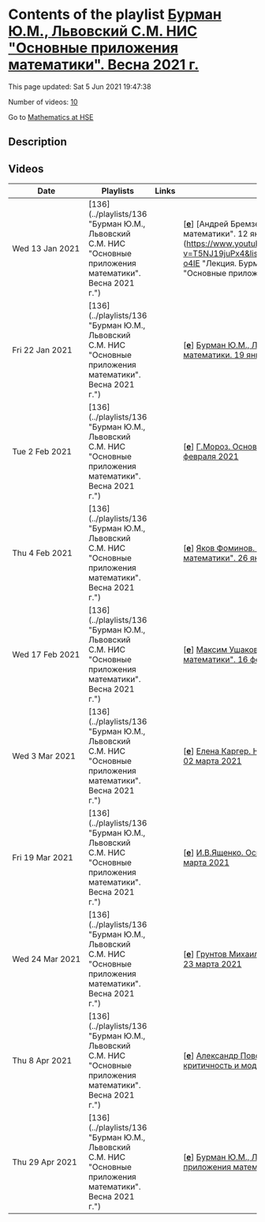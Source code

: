 # Contents of the playlist [Бурман Ю.М., Львовский С.М. НИС "Основные приложения математики". Весна 2021 г.](https://www.youtube.com/playlist?list=PLq3E5oubNNoDZ2PJsPgA789p1eoR-o4IE)

This page updated: Sat 5 Jun 2021 19:47:38

Number of videos: [10](#videos)

Go to [Mathematics at HSE](../README.md)

## Description



## Videos

|Date|Playlists|Links|Video title|
|---|---|---|---|
| Wed&nbsp;13&nbsp;Jan&nbsp;2021 | [136](../playlists/136 "Бурман Ю.М., Львовский С.М. НИС "Основные приложения математики". Весна 2021 г.") |  | [[**e**](https://studio.youtube.com/video/T5NJ19juPx4/edit "Edit")] [Андрей Бремзен: НИС "Основные приложения математики". 12 января 2021 г.](https://www.youtube.com/watch?v=T5NJ19juPx4&list=PLq3E5oubNNoDZ2PJsPgA789p1eoR-o4IE "Лекция. Бурман Ю.М., Львовский С.М. НИС "Основные приложения математики". Весна 2021 г.") |
| Fri&nbsp;22&nbsp;Jan&nbsp;2021 | [136](../playlists/136 "Бурман Ю.М., Львовский С.М. НИС "Основные приложения математики". Весна 2021 г.") |  | [[**e**](https://studio.youtube.com/video/jQcWCNPF_uI/edit "Edit")] [Бурман Ю.М., Львовский С.М. Основные приложения математики. 19 января 2021 г.](https://www.youtube.com/watch?v=jQcWCNPF_uI&list=PLq3E5oubNNoDZ2PJsPgA789p1eoR-o4IE "Яков Фоминов") |
| Tue&nbsp;2&nbsp;Feb&nbsp;2021 | [136](../playlists/136 "Бурман Ю.М., Львовский С.М. НИС "Основные приложения математики". Весна 2021 г.") |  | [[**e**](https://studio.youtube.com/video/tBFwAVbVYGA/edit "Edit")] [Г.Мороз. Основные приложения математики. 2 февраля 2021](https://www.youtube.com/watch?v=tBFwAVbVYGA&list=PLq3E5oubNNoDZ2PJsPgA789p1eoR-o4IE) |
| Thu&nbsp;4&nbsp;Feb&nbsp;2021 | [136](../playlists/136 "Бурман Ю.М., Львовский С.М. НИС "Основные приложения математики". Весна 2021 г.") |  | [[**e**](https://studio.youtube.com/video/LJTBVzBTZek/edit "Edit")] [Яков Фоминов. НИС "Основные приложения математики". 26 января 2021](https://www.youtube.com/watch?v=LJTBVzBTZek&list=PLq3E5oubNNoDZ2PJsPgA789p1eoR-o4IE) |
| Wed&nbsp;17&nbsp;Feb&nbsp;2021 | [136](../playlists/136 "Бурман Ю.М., Львовский С.М. НИС "Основные приложения математики". Весна 2021 г.") |  | [[**e**](https://studio.youtube.com/video/7sNHElxz4y8/edit "Edit")] [Максим Ушаков. НИС "Основные приложения математики". 16 февраля 2021г.](https://www.youtube.com/watch?v=7sNHElxz4y8&list=PLq3E5oubNNoDZ2PJsPgA789p1eoR-o4IE) |
| Wed&nbsp;3&nbsp;Mar&nbsp;2021 | [136](../playlists/136 "Бурман Ю.М., Львовский С.М. НИС "Основные приложения математики". Весна 2021 г.") |  | [[**e**](https://studio.youtube.com/video/pQNTwjHvrtk/edit "Edit")] [Елена Каргер. НИС Основные приложения математики. 02 марта 2021](https://www.youtube.com/watch?v=pQNTwjHvrtk&list=PLq3E5oubNNoDZ2PJsPgA789p1eoR-o4IE) |
| Fri&nbsp;19&nbsp;Mar&nbsp;2021 | [136](../playlists/136 "Бурман Ю.М., Львовский С.М. НИС "Основные приложения математики". Весна 2021 г.") |  | [[**e**](https://studio.youtube.com/video/Z-l4P2gp2gc/edit "Edit")] [И.В.Ященко. Основные приложения математики. 09 марта 2021](https://www.youtube.com/watch?v=Z-l4P2gp2gc&list=PLq3E5oubNNoDZ2PJsPgA789p1eoR-o4IE) |
| Wed&nbsp;24&nbsp;Mar&nbsp;2021 | [136](../playlists/136 "Бурман Ю.М., Львовский С.М. НИС "Основные приложения математики". Весна 2021 г.") |  | [[**e**](https://studio.youtube.com/video/4fqfM08A3T0/edit "Edit")] [Грунтов Михаил : Основные приложения математики. 23 марта 2021](https://www.youtube.com/watch?v=4fqfM08A3T0&list=PLq3E5oubNNoDZ2PJsPgA789p1eoR-o4IE) |
| Thu&nbsp;8&nbsp;Apr&nbsp;2021 | [136](../playlists/136 "Бурман Ю.М., Львовский С.М. НИС "Основные приложения математики". Весна 2021 г.") |  | [[**e**](https://studio.youtube.com/video/8bgGe1Y_9tA/edit "Edit")] [Александр Поволоцкий. Самоорганизованная критичность и модель песчаной горки. 06 апреля 2021](https://www.youtube.com/watch?v=8bgGe1Y_9tA&list=PLq3E5oubNNoDZ2PJsPgA789p1eoR-o4IE) |
| Thu&nbsp;29&nbsp;Apr&nbsp;2021 | [136](../playlists/136 "Бурман Ю.М., Львовский С.М. НИС "Основные приложения математики". Весна 2021 г.") |  | [[**e**](https://studio.youtube.com/video/axOlx_yN3Gg/edit "Edit")] [Бурман Ю.М., Львовский С.М. НИС Основные приложения математики. 27 апреля 2021](https://www.youtube.com/watch?v=axOlx_yN3Gg&list=PLq3E5oubNNoDZ2PJsPgA789p1eoR-o4IE) |
